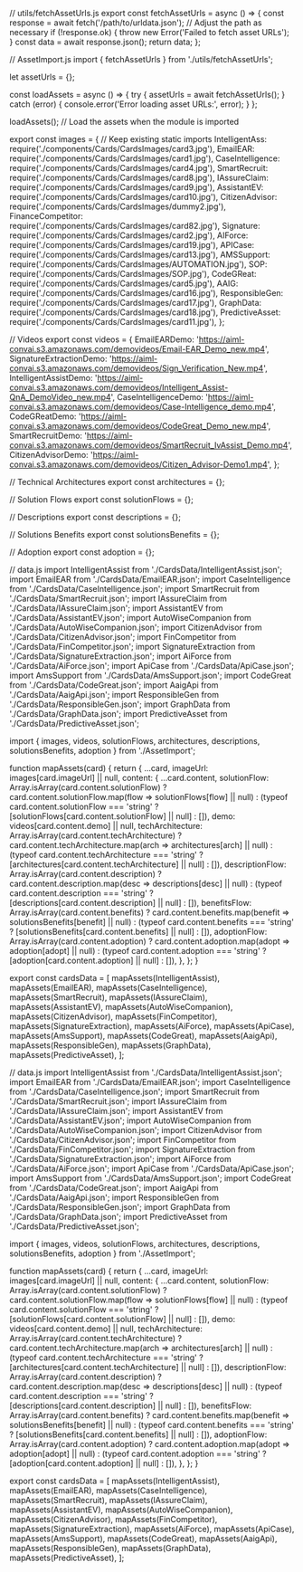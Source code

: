 // utils/fetchAssetUrls.js
export const fetchAssetUrls = async () => {
  const response = await fetch('/path/to/urldata.json'); // Adjust the path as necessary
  if (!response.ok) {
    throw new Error('Failed to fetch asset URLs');
  }
  const data = await response.json();
  return data;
};



// AssetImport.js
import { fetchAssetUrls } from './utils/fetchAssetUrls';

let assetUrls = {};

const loadAssets = async () => {
  try {
    assetUrls = await fetchAssetUrls();
  } catch (error) {
    console.error('Error loading asset URLs:', error);
  }
};

loadAssets(); // Load the assets when the module is imported

export const images = {
  // Keep existing static imports
  IntelligentAss: require('./components/Cards/CardsImages/card3.jpg'),
  EmailEAR: require('./components/Cards/CardsImages/card1.jpg'),
  CaseIntelligence: require('./components/Cards/CardsImages/card4.jpg'),
  SmartRecruit: require('./components/Cards/CardsImages/card8.jpg'),
  IAssureClaim: require('./components/Cards/CardsImages/card9.jpg'),
  AssistantEV: require('./components/Cards/CardsImages/card10.jpg'),
  CitizenAdvisor: require('./components/Cards/CardsImages/dummy2.jpg'),
  FinanceCompetitor: require('./components/Cards/CardsImages/card82.jpg'),
  Signature: require('./components/Cards/CardsImages/card2.jpg'),
  AIForce: require('./components/Cards/CardsImages/card19.jpg'),
  APICase: require('./components/Cards/CardsImages/card13.jpg'),
  AMSSupport: require('./components/Cards/CardsImages/AUTOMATION.jpg'),
  SOP: require('./components/Cards/CardsImages/SOP.jpg'),
  CodeGReat: require('./components/Cards/CardsImages/card5.jpg'),
  AAIG: require('./components/Cards/CardsImages/card16.jpg'),
  ResponsibleGen: require('./components/Cards/CardsImages/card17.jpg'),
  GraphData: require('./components/Cards/CardsImages/card18.jpg'),
  PredictiveAsset: require('./components/Cards/CardsImages/card11.jpg'),
};

// Videos
export const videos = {
  EmailEARDemo: 'https://aiml-convai.s3.amazonaws.com/demovideos/Email-EAR_Demo_new.mp4',
  SignatureExtractionDemo: 'https://aiml-convai.s3.amazonaws.com/demovideos/Sign_Verification_New.mp4',
  IntelligentAssistDemo: 'https://aiml-convai.s3.amazonaws.com/demovideos/Intelligent_Assist-QnA_DemoVideo_new.mp4',
  CaseIntelligenceDemo: 'https://aiml-convai.s3.amazonaws.com/demovideos/Case-Intelligence_demo.mp4',
  CodeGReatDemo: 'https://aiml-convai.s3.amazonaws.com/demovideos/CodeGreat_Demo_new.mp4',
  SmartRecruitDemo: 'https://aiml-convai.s3.amazonaws.com/demovideos/SmartRecruit_IvAssist_Demo.mp4',
  CitizenAdvisorDemo: 'https://aiml-convai.s3.amazonaws.com/demovideos/Citizen_Advisor-Demo1.mp4',
};

// Technical Architectures
export const architectures = {};

// Solution Flows
export const solutionFlows = {};

// Descriptions
export const descriptions = {};

// Solutions Benefits
export const solutionsBenefits = {};

// Adoption
export const adoption = {};




// data.js
import IntelligentAssist from './CardsData/IntelligentAssist.json';
import EmailEAR from './CardsData/EmailEAR.json';
import CaseIntelligence from './CardsData/CaseIntelligence.json';
import SmartRecruit from './CardsData/SmartRecruit.json';
import IAssureClaim from './CardsData/IAssureClaim.json';
import AssistantEV from './CardsData/AssistantEV.json';
import AutoWiseCompanion from './CardsData/AutoWiseCompanion.json';
import CitizenAdvisor from './CardsData/CitizenAdvisor.json';
import FinCompetitor from './CardsData/FinCompetitor.json';
import SignatureExtraction from './CardsData/SignatureExtraction.json';
import AiForce from './CardsData/AiForce.json';
import ApiCase from './CardsData/ApiCase.json';
import AmsSupport from './CardsData/AmsSupport.json';
import CodeGreat from './CardsData/CodeGreat.json';
import AaigApi from './CardsData/AaigApi.json';
import ResponsibleGen from './CardsData/ResponsibleGen.json';
import GraphData from './CardsData/GraphData.json';
import PredictiveAsset from './CardsData/PredictiveAsset.json';

import { images, videos, solutionFlows, architectures, descriptions, solutionsBenefits, adoption } from './AssetImport';

function mapAssets(card) {
  return {
    ...card,
    imageUrl: images[card.imageUrl] || null,
    content: {
      ...card.content,
      solutionFlow: Array.isArray(card.content.solutionFlow)
        ? card.content.solutionFlow.map(flow => solutionFlows[flow] || null)
        : (typeof card.content.solutionFlow === 'string' ? [solutionFlows[card.content.solutionFlow] || null] : []),
      demo: videos[card.content.demo] || null,
      techArchitecture: Array.isArray(card.content.techArchitecture)
        ? card.content.techArchitecture.map(arch => architectures[arch] || null)
        : (typeof card.content.techArchitecture === 'string' ? [architectures[card.content.techArchitecture] || null] : []),
      descriptionFlow: Array.isArray(card.content.description)
        ? card.content.description.map(desc => descriptions[desc] || null)
        : (typeof card.content.description === 'string' ? [descriptions[card.content.description] || null] : []),
      benefitsFlow: Array.isArray(card.content.benefits)
        ? card.content.benefits.map(benefit => solutionsBenefits[benefit] || null)
        : (typeof card.content.benefits === 'string' ? [solutionsBenefits[card.content.benefits] || null] : []),
      adoptionFlow: Array.isArray(card.content.adoption)
        ? card.content.adoption.map(adopt => adoption[adopt] || null)
        : (typeof card.content.adoption === 'string' ? [adoption[card.content.adoption] || null] : []),
    },
  };
}

export const cardsData = [
  mapAssets(IntelligentAssist),
  mapAssets(EmailEAR),
  mapAssets(CaseIntelligence),
  mapAssets(SmartRecruit),
  mapAssets(IAssureClaim),
  mapAssets(AssistantEV),
  mapAssets(AutoWiseCompanion),
  mapAssets(CitizenAdvisor),
  mapAssets(FinCompetitor),
  mapAssets(SignatureExtraction),
  mapAssets(AiForce),
  mapAssets(ApiCase),
  mapAssets(AmsSupport),
  mapAssets(CodeGreat),
  mapAssets(AaigApi),
  mapAssets(ResponsibleGen),
  mapAssets(GraphData),
  mapAssets(PredictiveAsset),
];




// data.js
import IntelligentAssist from './CardsData/IntelligentAssist.json';
import EmailEAR from './CardsData/EmailEAR.json';
import CaseIntelligence from './CardsData/CaseIntelligence.json';
import SmartRecruit from './CardsData/SmartRecruit.json';
import IAssureClaim from './CardsData/IAssureClaim.json';
import AssistantEV from './CardsData/AssistantEV.json';
import AutoWiseCompanion from './CardsData/AutoWiseCompanion.json';
import CitizenAdvisor from './CardsData/CitizenAdvisor.json';
import FinCompetitor from './CardsData/FinCompetitor.json';
import SignatureExtraction from './CardsData/SignatureExtraction.json';
import AiForce from './CardsData/AiForce.json';
import ApiCase from './CardsData/ApiCase.json';
import AmsSupport from './CardsData/AmsSupport.json';
import CodeGreat from './CardsData/CodeGreat.json';
import AaigApi from './CardsData/AaigApi.json';
import ResponsibleGen from './CardsData/ResponsibleGen.json';
import GraphData from './CardsData/GraphData.json';
import PredictiveAsset from './CardsData/PredictiveAsset.json';

import { images, videos, solutionFlows, architectures, descriptions, solutionsBenefits, adoption } from './AssetImport';

function mapAssets(card) {
  return {
    ...card,
    imageUrl: images[card.imageUrl] || null,
    content: {
      ...card.content,
      solutionFlow: Array.isArray(card.content.solutionFlow)
        ? card.content.solutionFlow.map(flow => solutionFlows[flow] || null)
        : (typeof card.content.solutionFlow === 'string' ? [solutionFlows[card.content.solutionFlow] || null] : []),
      demo: videos[card.content.demo] || null,
      techArchitecture: Array.isArray(card.content.techArchitecture)
        ? card.content.techArchitecture.map(arch => architectures[arch] || null)
        : (typeof card.content.techArchitecture === 'string' ? [architectures[card.content.techArchitecture] || null] : []),
      descriptionFlow: Array.isArray(card.content.description)
        ? card.content.description.map(desc => descriptions[desc] || null)
        : (typeof card.content.description === 'string' ? [descriptions[card.content.description] || null] : []),
      benefitsFlow: Array.isArray(card.content.benefits)
        ? card.content.benefits.map(benefit => solutionsBenefits[benefit] || null)
        : (typeof card.content.benefits === 'string' ? [solutionsBenefits[card.content.benefits] || null] : []),
      adoptionFlow: Array.isArray(card.content.adoption)
        ? card.content.adoption.map(adopt => adoption[adopt] || null)
        : (typeof card.content.adoption === 'string' ? [adoption[card.content.adoption] || null] : []),
    },
  };
}

export const cardsData = [
  mapAssets(IntelligentAssist),
  mapAssets(EmailEAR),
  mapAssets(CaseIntelligence),
  mapAssets(SmartRecruit),
  mapAssets(IAssureClaim),
  mapAssets(AssistantEV),
  mapAssets(AutoWiseCompanion),
  mapAssets(CitizenAdvisor),
  mapAssets(FinCompetitor),
  mapAssets(SignatureExtraction),
  mapAssets(AiForce),
  mapAssets(ApiCase),
  mapAssets(AmsSupport),
  mapAssets(CodeGreat),
  mapAssets(AaigApi),
  mapAssets(ResponsibleGen),
  mapAssets(GraphData),
  mapAssets(PredictiveAsset),
];

